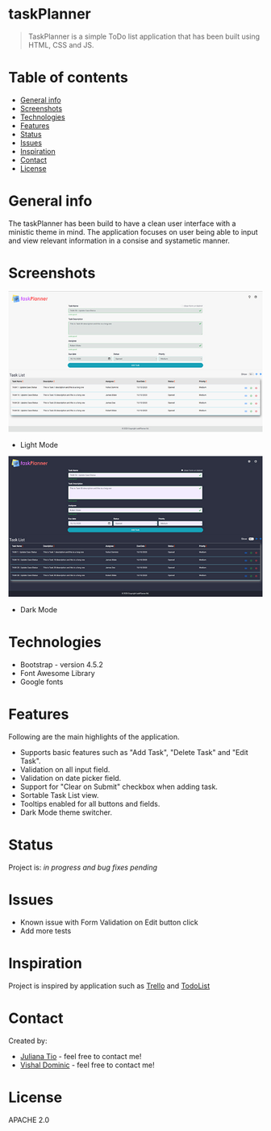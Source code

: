 # taskPlanner
> TaskPlanner is a simple ToDo list application that has been built using HTML, CSS and JS.

# Table of contents
* [General info](#general-info)
* [Screenshots](#screenshots)
* [Technologies](#technologies)
* [Features](#features)
* [Status](#status)
* [Issues](#issues)
* [Inspiration](#inspiration)
* [Contact](#contact)
* [License](#license)

# General info
The taskPlanner has been build to have a clean user interface with a ministic theme in mind.
The application focuses on user being able to input and view relevant information in a consise and systametic manner.

# Screenshots

![Light Mode screenshot](./images/lightsMode.jpg)
* Light Mode

![Dark Mode screenshot](./images/darkMode.jpg)
* Dark Mode

# Technologies
* Bootstrap - version 4.5.2
* Font Awesome Library
* Google fonts

# Features
Following are the main highlights of the application.
* Supports basic features such as "Add Task", "Delete Task" and "Edit Task".
* Validation on all input field.
* Validation on date picker field.
* Support for "Clear on Submit" checkbox when adding task. 
* Sortable Task List view.
* Tooltips enabled for all buttons and fields.
* Dark Mode theme switcher.

# Status
Project is: _in progress and bug fixes pending_

# Issues
* Known issue with Form Validation on Edit button click
* Add more tests

# Inspiration
Project is inspired by application such as [Trello](https://trello.com/en) and [TodoList](https://todoist.com/home)

# Contact
Created by:
* [Juliana Tio](mailto:juliana.tio122@gmail.com) - feel free to contact me!
* [Vishal Dominic](mailto:vizpal@gmail.com) - feel free to contact me!

# License
APACHE 2.0
